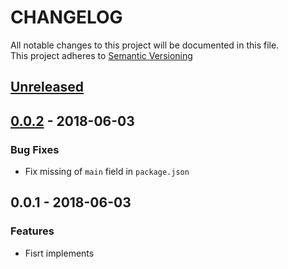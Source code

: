 # CHANGELOG

All notable changes to this project will be documented in this file.  
This project adheres to [Semantic Versioning](http://semver.org/spec/v2.0.0.html)

<a name="unreleased"></a>

## [Unreleased]

<a name="0.0.2"></a>

## [0.0.2] - 2018-06-03

### Bug Fixes

- Fix missing of `main` field in `package.json`

<a name="0.0.1"></a>

## 0.0.1 - 2018-06-03

### Features

- Fisrt implements

[unreleased]: https://github.com/tsuyoshiwada/tslint-ass-wipe-yourself/compare/0.0.2...HEAD
[0.0.2]: https://github.com/tsuyoshiwada/tslint-ass-wipe-yourself/compare/0.0.1...0.0.2
